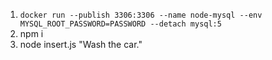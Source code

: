 1. `docker run --publish 3306:3306 --name node-mysql --env MYSQL_ROOT_PASSWORD=PASSWORD --detach mysql:5`
2. npm i
3. node insert.js "Wash the car."
